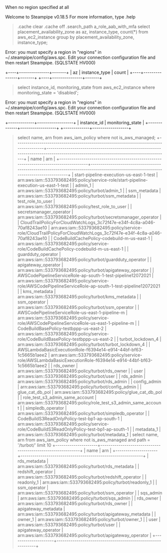 When no region specified at all

Welcome to Steampipe v0.18.5
For more information, type .help
> .cache clear
> .cache off
> .search_path a_role_aab_with_mfa
> select
  placement_availability_zone as az,
  instance_type,
  count(*)
from
  aws_ec2_instance
group by
  placement_availability_zone,
  instance_type;

Error: you must specify a region in "regions" in ~/.steampipe/config/aws.spc. Edit your connection configuration file and then restart Steampipe. (SQLSTATE HV000)

+----+---------------+-------+
| az | instance_type | count |
+----+---------------+-------+
+----+---------------+-------+
> select
  instance_id,
  monitoring_state
from
  aws_ec2_instance
where
  monitoring_state = 'disabled';

Error: you must specify a region in "regions" in ~/.steampipe/config/aws.spc. Edit your connection configuration file and then restart Steampipe. (SQLSTATE HV000)

+-------------+------------------+
| instance_id | monitoring_state |
+-------------+------------------+
+-------------+------------------+
> select
  name,
  arn
from
  aws_iam_policy
where
  not is_aws_managed;
+--------------------------------------------------------------------------------------+------------------------------------------------------------------------------------------------------------------------------------+
| name                                                                                 | arn                                                                                                                                |
+--------------------------------------------------------------------------------------+------------------------------------------------------------------------------------------------------------------------------------+
| start-pipeline-execution-us-east-1-test                                              | arn:aws:iam::533793682495:policy/service-role/start-pipeline-execution-us-east-1-test                                              |
| admin_1                                                                              | arn:aws:iam::533793682495:policy/turbot/admin_1                                                                                    |
| ssm_metadata                                                                         | arn:aws:iam::533793682495:policy/turbot/ssm_metadata                                                                               |
| test_role_to_user                                                                    | arn:aws:iam::533793682495:policy/test_role_to_user                                                                                 |
| secretsmanager_operator                                                              | arn:aws:iam::533793682495:policy/turbot/secretsmanager_operator                                                                    |
| CloudTrailPolicyForCloudWatchLogs_3c72f47e-e34f-4c8a-a046-70af8243ae10               | arn:aws:iam::533793682495:policy/service-role/CloudTrailPolicyForCloudWatchLogs_3c72f47e-e34f-4c8a-a046-70af8243ae10               |
| CodeBuildCachePolicy-codebuild-m-us-east-1                                           | arn:aws:iam::533793682495:policy/service-role/CodeBuildCachePolicy-codebuild-m-us-east-1                                           |
| guardduty_operator                                                                   | arn:aws:iam::533793682495:policy/turbot/guardduty_operator                                                                         |
| apigateway_operator                                                                  | arn:aws:iam::533793682495:policy/turbot/apigateway_operator                                                                        |
| AWSCodePipelineServiceRole-ap-south-1-test-pipeline12072021                          | arn:aws:iam::533793682495:policy/service-role/AWSCodePipelineServiceRole-ap-south-1-test-pipeline12072021                          |
| kms_metadata                                                                         | arn:aws:iam::533793682495:policy/turbot/kms_metadata                                                                               |
| ssm_operator                                                                         | arn:aws:iam::533793682495:policy/turbot/ssm_operator                                                                               |
| AWSCodePipelineServiceRole-us-east-1-pipeline-m                                      | arn:aws:iam::533793682495:policy/service-role/AWSCodePipelineServiceRole-us-east-1-pipeline-m                                      |
| CodeBuildBasePolicy-testbppp-us-east-2                                               | arn:aws:iam::533793682495:policy/service-role/CodeBuildBasePolicy-testbppp-us-east-2                                               |
| turbot_lockdown_4                                                                    | arn:aws:iam::533793682495:policy/turbot/turbot_lockdown_4                                                                          |
| AWSLambdaBasicExecutionRole-f6394e14-e914-44bf-bf63-1c5665b1aee2                     | arn:aws:iam::533793682495:policy/service-role/AWSLambdaBasicExecutionRole-f6394e14-e914-44bf-bf63-1c5665b1aee2                     |
| rds_owner                                                                            | arn:aws:iam::533793682495:policy/turbot/rds_owner                                                                                  |
| user                                                                                 | arn:aws:iam::533793682495:policy/turbot/user                                                                                       |
| rds_admin                                                                            | arn:aws:iam::533793682495:policy/turbot/rds_admin                                                                                  |
| config_admin                                                                         | arn:aws:iam::533793682495:policy/turbot/config_admin                                                                               |
| glue_cat_db_pol                                                                      | arn:aws:iam::533793682495:policy/glue_cat_db_pol                                                                                   |
| role_test_s3_admin_same_account                                                      | arn:aws:iam::533793682495:policy/role_test_s3_admin_same_account                                                                   |
| simpledb_operator                                                                    | arn:aws:iam::533793682495:policy/turbot/simpledb_operator                                                                          |
| CodeBuildS3ReadOnlyPolicy-test-bp1-ap-south-1                                        | arn:aws:iam::533793682495:policy/service-role/CodeBuildS3ReadOnlyPolicy-test-bp1-ap-south-1                                        |
| metadata_1                                                                           | arn:aws:iam::533793682495:policy/turbot/metadata_1                                                                                 |
> select
  name,
  arn
from
  aws_iam_policy
where
  not is_aws_managed
  and path = '/turbot/' limit 10
+---------------------+-------------------------------------------------------------+
| name                | arn                                                         |
+---------------------+-------------------------------------------------------------+
| rds_metadata        | arn:aws:iam::533793682495:policy/turbot/rds_metadata        |
| redshift_operator   | arn:aws:iam::533793682495:policy/turbot/redshift_operator   |
| readonly_1          | arn:aws:iam::533793682495:policy/turbot/readonly_1          |
| ssm_operator        | arn:aws:iam::533793682495:policy/turbot/ssm_operator        |
| sqs_admin           | arn:aws:iam::533793682495:policy/turbot/sqs_admin           |
| rds_owner           | arn:aws:iam::533793682495:policy/turbot/rds_owner           |
| apigateway_metadata | arn:aws:iam::533793682495:policy/turbot/apigateway_metadata |
| owner_1             | arn:aws:iam::533793682495:policy/turbot/owner_1             |
| user                | arn:aws:iam::533793682495:policy/turbot/user                |
| apigateway_operator | arn:aws:iam::533793682495:policy/turbot/apigateway_operator |
+---------------------+-------------------------------------------------------------+